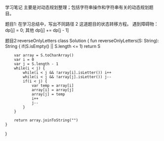 学习笔记
主要是对动态规划整理；包括字符串操作和字符串有关的动态规划题目。

题目1:
在学习总结中，写出不同路径 2 这道题目的状态转移方程。
遇到障碍物：dp[j] = 0; 
其他 dp[j] += dp[j - 1]

题目2:reverseOnlyLetters
class Solution {
    fun reverseOnlyLetters(S: String): String {
        if(S.isEmpty() || S.length <= 1) return S

        var array = S.toCharArray()
        var i = 0
        var j = S.length - 1
        while(i < j) { 
            while(i < j && !array[i].isLetter()) i++
            while(i < j && !array[j].isLetter()) j--
            if(i < j) {
                var temp = array[i]
                array[i] = array[j]
                array[j] = temp
                i++
                j--
            }
        }

        return array.joinToString("")
    }
}